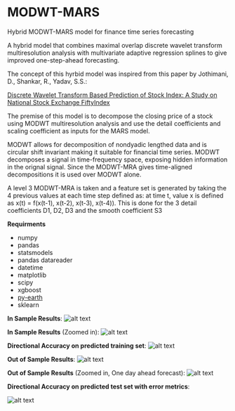# MODWT-MARS
Hybrid MODWT-MARS model for finance time series forecasting

A hybrid model that combines maximal overlap discrete wavelet transform multiresolution analysis with multivariate adaptive regression splines to give improved one-step-ahead forecasting.

The concept of this hyrbid model was inspired from this paper by Jothimani, D., Shankar, R., Yadav, S.S.:

[Discrete Wavelet Transform Based Prediction of Stock Index: A Study on National Stock Exchange FiftyIndex](https://arxiv.org/ftp/arxiv/papers/1605/1605.07278.pdf)

The premise of this model is to decompose the closing price of a stock using MODWT multiresolution analysis and use the detail coefficients and scaling coefficient as inputs for the MARS model.

MODWT allows for decomposition of nondyadic lengthed data and is circular shift invariant making it suitable for financial time series. MODWT decomposes a signal in time-frequency space, exposing hidden information in the orignal signal.
Since the MODWT-MRA gives time-aligned decompositions it is used over MODWT alone. 

A level 3 MODWT-MRA is taken and a feature set is generated by taking the 4 previous values at each time step defined as: at time t, value x is defined as x(t) = f(x(t-1), x(t-2), x(t-3), x(t-4)). This is done for the 3 detail coefficients D1, D2, D3 and the smooth coefficient S3

**Requirments**
- numpy
- pandas
- statsmodels
- pandas datareader
- datetime
- matplotlib
- scipy
- xgboost
- [py-earth](https://github.com/scikit-learn-contrib/py-earth)
- sklearn



**In Sample Results**:
![alt text](https://github.com/Nicholas-Picini/MODWT-MARS/blob/master/Results/train.jpg)

**In Sample Results** (Zoomed in):
![alt text](https://github.com/Nicholas-Picini/MODWT-MARS/blob/master/Results/train_zoom.jpg)

**Directional Accuracy on predicted training set**:
![alt text](https://github.com/Nicholas-Picini/MODWT-MARS/blob/master/Results/DA_train.jpg)

**Out of Sample Results**:
![alt text](https://github.com/Nicholas-Picini/MODWT-MARS/blob/master/Results/test.jpg)

**Out of Sample Results** (Zoomed in, One day ahead forecast):
![alt text](https://github.com/Nicholas-Picini/MODWT-MARS/blob/master/Results/test_zoom.jpg)

**Directional Accuracy on predicted test set with error metrics**:

![alt text](https://github.com/Nicholas-Picini/MODWT-MARS/blob/master/Results/DA_test.jpg)
